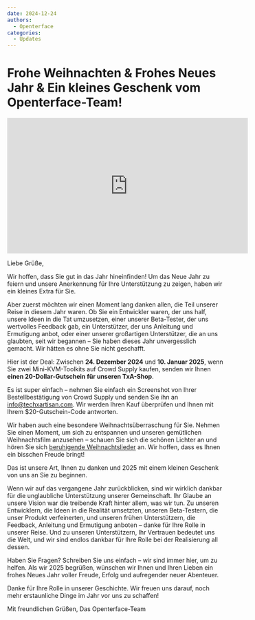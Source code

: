 ```yaml
---
date: 2024-12-24
authors:
  - Openterface
categories:
  - Updates
---
```


# Frohe Weihnachten & Frohes Neues Jahr & Ein kleines Geschenk vom Openterface-Team!

<iframe width="560" height="315" loading="lazy" src="https://www.youtube.com/embed/wEWAhXCXQ1E?si=RU4QVXxP_Fi6WAu_" title="YouTube video player" frameborder="0" allow="accelerometer; autoplay; clipboard-write; encrypted-media; gyroscope; picture-in-picture; web-share" referrerpolicy="strict-origin-when-cross-origin" allowfullscreen></iframe>

Liebe Grüße,

Wir hoffen, dass Sie gut in das Jahr hineinfinden! Um das Neue Jahr zu feiern und unsere Anerkennung für Ihre Unterstützung zu zeigen, haben wir ein kleines Extra für Sie.

Aber zuerst möchten wir einen Moment lang danken allen, die Teil unserer Reise in diesem Jahr waren. Ob Sie ein Entwickler waren, der uns half, unsere Ideen in die Tat umzusetzen, einer unserer Beta-Tester, der uns wertvolles Feedback gab, ein Unterstützer, der uns Anleitung und Ermutigung anbot, oder einer unserer großartigen Unterstützer, die an uns glaubten, seit wir begannen – Sie haben dieses Jahr unvergesslich gemacht. Wir hätten es ohne Sie nicht geschafft.

Hier ist der Deal:
Zwischen **24. Dezember 2024** und **10. Januar 2025**, wenn Sie zwei Mini-KVM-Toolkits auf Crowd Supply kaufen, senden wir Ihnen **einen 20-Dollar-Gutschein für unseren TxA-Shop**.

Es ist super einfach – nehmen Sie einfach ein Screenshot von Ihrer Bestellbestätigung von Crowd Supply und senden Sie ihn an [info@techxartisan.com](mailto:info@techxartisan.com). Wir werden Ihren Kauf überprüfen und Ihnen mit Ihrem $20-Gutschein-Code antworten.

Wir haben auch eine besondere Weihnachtsüberraschung für Sie. Nehmen Sie einen Moment, um sich zu entspannen und unseren gemütlichen Weihnachtsfilm anzusehen – schauen Sie sich die schönen Lichter an und hören Sie sich [beruhigende Weihnachtslieder](https://www.youtube.com/watch?v=wEWAhXCXQ1E) an. Wir hoffen, dass es Ihnen ein bisschen Freude bringt!

Das ist unsere Art, Ihnen zu danken und 2025 mit einem kleinen Geschenk von uns an Sie zu beginnen.

Wenn wir auf das vergangene Jahr zurückblicken, sind wir wirklich dankbar für die unglaubliche Unterstützung unserer Gemeinschaft. Ihr Glaube an unsere Vision war die treibende Kraft hinter allem, was wir tun. Zu unseren Entwicklern, die Ideen in die Realität umsetzten, unseren Beta-Testern, die unser Produkt verfeinerten, und unseren frühen Unterstützern, die Feedback, Anleitung und Ermutigung anboten – danke für Ihre Rolle in unserer Reise. Und zu unseren Unterstützern, Ihr Vertrauen bedeutet uns die Welt, und wir sind endlos dankbar für Ihre Rolle bei der Realisierung all dessen.

Haben Sie Fragen? Schreiben Sie uns einfach – wir sind immer hier, um zu helfen. Als wir 2025 begrüßen, wünschen wir Ihnen und Ihren Lieben ein frohes Neues Jahr voller Freude, Erfolg und aufregender neuer Abenteuer.

Danke für Ihre Rolle in unserer Geschichte. Wir freuen uns darauf, noch mehr erstaunliche Dinge im Jahr vor uns zu schaffen!

Mit freundlichen Grüßen,
Das Openterface-Team